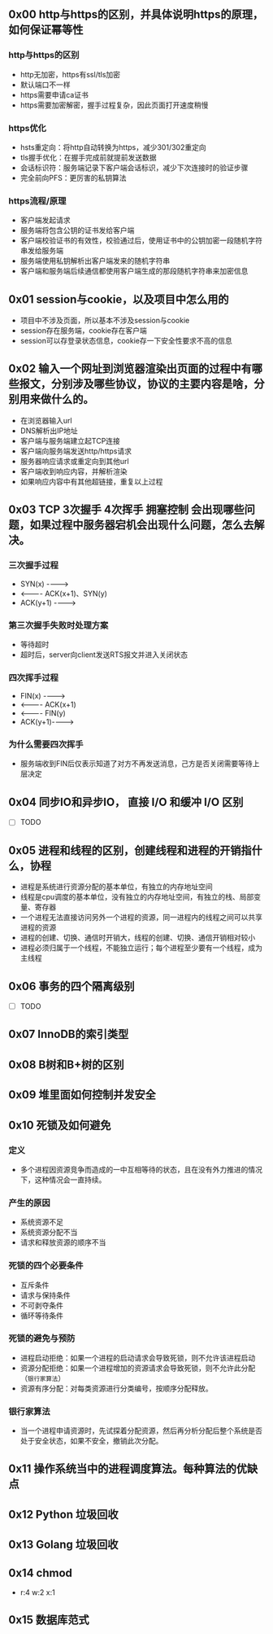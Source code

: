 
## 0x00 http与https的区别，并具体说明https的原理，如何保证幂等性
### http与https的区别
- http无加密，https有ssl/tls加密
- 默认端口不一样
- https需要申请ca证书
- https需要加密解密，握手过程复杂，因此页面打开速度稍慢
### https优化
- hsts重定向：将http自动转换为https，减少301/302重定向
- tls握手优化：在握手完成前就提前发送数据
- 会话标识符：服务端记录下客户端会话标识，减少下次连接时的验证步骤
- 完全前向PFS：更厉害的私钥算法
### https流程/原理
- 客户端发起请求
- 服务端将包含公钥的证书发给客户端
- 客户端校验证书的有效性，校验通过后，使用证书中的公钥加密一段随机字符串发给服务端
- 服务端使用私钥解析出客户端发来的随机字符串
- 客户端和服务端后续通信都使用客户端生成的那段随机字符串来加密信息

## 0x01 session与cookie，以及项目中怎么用的
- 项目中不涉及页面，所以基本不涉及session与cookie
- session存在服务端，cookie存在客户端
- session可以存登录状态信息，cookie存一下安全性要求不高的信息

## 0x02 输入一个网址到浏览器渲染出页面的过程中有哪些报文，分别涉及哪些协议，协议的主要内容是啥，分别用来做什么的。
- 在浏览器输入url
- DNS解析出IP地址
- 客户端与服务端建立起TCP连接
- 客户端向服务端发送http/https请求
- 服务器响应请求或重定向到其他url
- 客户端收到响应内容，并解析渲染
- 如果响应内容中有其他超链接，重复以上过程

## 0x03 TCP 3次握手 4次挥手 拥塞控制 会出现哪些问题，如果过程中服务器宕机会出现什么问题，怎么去解决。
### 三次握手过程
- SYN(x) ---->
- <----  ACK(x+1)、SYN(y)
- ACK(y+1) ---->
### 第三次握手失败时处理方案
- 等待超时
- 超时后，server向client发送RTS报文并进入关闭状态
### 四次挥手过程
- FIN(x) ---->
- <---- ACK(x+1)
- <---- FIN(y)
- ACK(y+1)---->
### 为什么需要四次挥手
- 服务端收到FIN后仅表示知道了对方不再发送消息，己方是否关闭需要等待上层决定

## 0x04 同步IO和异步IO， 直接 I/O 和缓冲 I/O 区别
- [ ]  TODO

## 0x05 进程和线程的区别，创建线程和进程的开销指什么，协程
- 进程是系统进行资源分配的基本单位，有独立的内存地址空间
- 线程是cpu调度的基本单位，没有独立的内存地址空间，有独立的栈、局部变量、寄存器
- 一个进程无法直接访问另外一个进程的资源，同一进程内的线程之间可以共享进程的资源
- 进程的创建、切换、通信时开销大，线程的创建、切换、通信开销相对较小
- 进程必须归属于一个线程，不能独立运行；每个进程至少要有一个线程，成为主线程

## 0x06 事务的四个隔离级别
- [ ]  TODO

## 0x07 InnoDB的索引类型

## 0x08 B树和B+树的区别

## 0x09 堆里面如何控制并发安全

## 0x10 死锁及如何避免
### 定义
- 多个进程因资源竞争而造成的一中互相等待的状态，且在没有外力推进的情况下，这种情况会一直持续。
### 产生的原因
- 系统资源不足
- 系统资源分配不当
- 请求和释放资源的顺序不当
### 死锁的四个必要条件
- 互斥条件
- 请求与保持条件
- 不可剥夺条件
- 循环等待条件
### 死锁的避免与预防
- 进程启动拒绝：如果一个进程的启动请求会导致死锁，则不允许该进程启动
- 资源分配拒绝：如果一个进程增加的资源请求会导致死锁，则不允许此分配（`银行家算法`）
- 资源有序分配：对每类资源进行分类编号，按顺序分配释放。
### 银行家算法
- 当一个进程申请资源时，先试探着分配资源，然后再分析分配后整个系统是否处于安全状态，如果不安全，撤销此次分配。
## 0x11 操作系统当中的进程调度算法。每种算法的优缺点

## 0x12 Python 垃圾回收

## 0x13 Golang 垃圾回收

## 0x14 chmod 
- r:4  w:2  x:1 

## 0x15 数据库范式